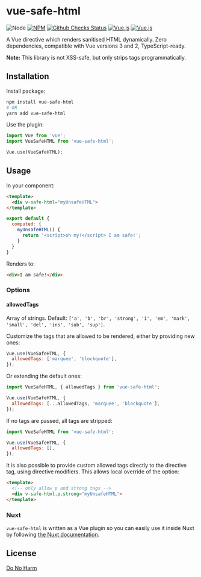 # vue-safe-html

![Node](https://img.shields.io/node/v/vue-safe-html)
[![NPM](https://img.shields.io/npm/v/vue-safe-html)](https://www.npmjs.com/package/vue-safe-html)
[![Github Checks Status](https://img.shields.io/github/workflow/status/ecosia/vue-safe-html/CI)](https://github.com/ecosia/vue-safe-html/tree/main)
[![Vue.js](https://img.shields.io/badge/vue-2-green.svg)](https://vuejs.org)
[![Vue.js](https://img.shields.io/badge/vue-3-green.svg)](https://v3.vuejs.org)

A Vue directive which renders sanitised HTML dynamically. Zero dependencies, compatible with Vue versions 3 and 2, TypeScript-ready.

**Note:** This library is not XSS-safe, but only strips tags programmatically.

## Installation

Install package:

```sh
npm install vue-safe-html
# OR
yarn add vue-safe-html
```

Use the plugin:

```js
import Vue from 'vue';
import VueSafeHTML from 'vue-safe-html';

Vue.use(VueSafeHTML);
```

## Usage

In your component:

```html
<template>
  <div v-safe-html="myUnsafeHTML">
</template>
```

```js
export default {
  computed: {
    myUnsafeHTML() {
      return '<script>oh my!</script> I am safe!';
    }
  }
}
```

Renders to:

```html
<div>I am safe!</div>
```

### Options

#### allowedTags

Array of strings. Default: `['a', 'b', 'br', 'strong', 'i', 'em', 'mark', 'small', 'del', 'ins', 'sub', 'sup']`.

Customize the tags that are allowed to be rendered, either by providing new ones:

```js
Vue.use(VueSafeHTML, {
  allowedTags: ['marquee', 'blockquote'],
});
```

Or extending the default ones:

```js
import VueSafeHTML, { allowedTags } from 'vue-safe-html';

Vue.use(VueSafeHTML, {
  allowedTags: [...allowedTags, 'marquee', 'blockquote'],
});
```

If no tags are passed, all tags are stripped:

```js
import VueSafeHTML from 'vue-safe-html';

Vue.use(VueSafeHTML, {
  allowedTags: [],
});
```

It is also possible to provide custom allowed tags directly to the directive tag, using directive modifiers. This allows local override of the option:

```html
<template>
  <!-- only allow p and strong tags -->
  <div v-safe-html.p.strong="myUnsafeHTML">
</template>
```

### Nuxt

`vue-safe-html` is written as a Vue plugin so you can easily use it inside Nuxt by following [the Nuxt documentation](https://nuxtjs.org/docs/2.x/directory-structure/plugins#vue-plugins).

## License

[Do No Harm](./LICENSE)
